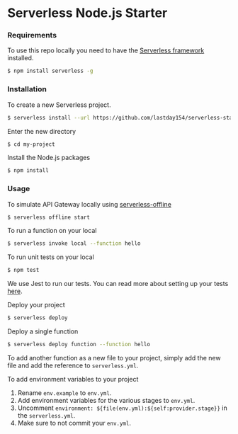 # Serverless Node.js Starter

### Requirements
To use this repo locally you need to have the [Serverless framework](https://serverless.com) installed.

``` bash
$ npm install serverless -g
```

### Installation

To create a new Serverless project.

``` bash
$ serverless install --url https://github.com/lastday154/serverless-starter --name my-project
```

Enter the new directory

``` bash
$ cd my-project
```

Install the Node.js packages

``` bash
$ npm install
```

### Usage

To simulate API Gateway locally using [serverless-offline](https://github.com/dherault/serverless-offline)

``` bash
$ serverless offline start
```

To run a function on your local

``` bash
$ serverless invoke local --function hello
```

To run unit tests on your local

``` bash
$ npm test
```

We use Jest to run our tests. You can read more about setting up your tests [here](https://facebook.github.io/jest/docs/en/getting-started.html#content).

Deploy your project

``` bash
$ serverless deploy
```

Deploy a single function

``` bash
$ serverless deploy function --function hello
```

To add another function as a new file to your project, simply add the new file and add the reference to `serverless.yml`. 

To add environment variables to your project

1. Rename `env.example` to `env.yml`.
2. Add environment variables for the various stages to `env.yml`.
3. Uncomment `environment: ${file(env.yml):${self:provider.stage}}` in the `serverless.yml`.
4. Make sure to not commit your `env.yml`.